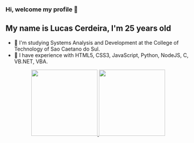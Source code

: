 ### Hi, welcome my profile 👋

## My name is Lucas Cerdeira, I'm 25 years old 


- 🔭  I'm studying Systems Analysis and Development at the College of Technology of Sao Caetano do Sul.
- 🌱 I have experience with HTML5, CSS3, JavaScript, Python, NodeJS, C, VB.NET, VBA.

<div align="center">
  <a href="https://github.com/lucascerdeira">
  <img height="180em" src="https://github-readme-stats.vercel.app/api?username=lucascerdeira&show_icons=true&theme=dark&include_all_commits=true&count_private=true"/>
  <img height="180em" src="https://github-readme-stats.vercel.app/api/top-langs/?username=lucascerdeira&layout=compact&langs_count=7&theme=dark"/>
</div>
